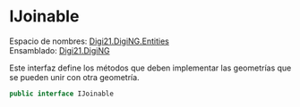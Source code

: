# IJoinable

Espacio de nombres: [Digi21.DigiNG.Entities](./)  
Ensamblado: [Digi21.DigiNG](../)

Este interfaz define los métodos que deben implementar las geometrías que se pueden unir con otra geometría.

```csharp
public interface IJoinable
```

